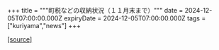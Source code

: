 +++
title = """町税などの収納状況（１１月末まで）"""
date = 2024-12-05T07:00:00.000Z
expiryDate = 2024-12-05T07:00:00.000Z
tags = ["kuriyama","news"]
+++


[[source]](https://www.town.kuriyama.hokkaido.jp/soshiki/35/946.html)
